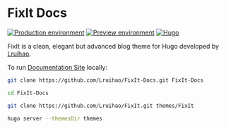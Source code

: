 # FixIt Docs

[![Production environment](https://img.shields.io/github/deployments/Lruihao/FixIt/Production?style=flat&label=Production&logo=vercel)](https://fixit.lruihao.cn/)
[![Preview environment](https://img.shields.io/github/deployments/Lruihao/FixIt/Preview?style=flat&label=Preview&logo=vercel)](https://pre.fixit.lruihao.cn/)
[![Hugo](https://img.shields.io/badge/Hugo-%5E0.84.0-ff4088?style=flat&logo=hugo)](https://gohugo.io/)

FixIt is a clean, elegant but advanced blog theme for Hugo developed by [Lruihao](https://lruihao.cn).

To run [Documentation Site](https://fixit.lruihao.cn/) locally:

```bash
git clone https://github.com/Lruihao/FixIt-Docs.git FixIt-Docs

cd FixIt-Docs

git clone https://github.com/Lruihao/FixIt.git themes/FixIt

hugo server --themesDir themes
```
